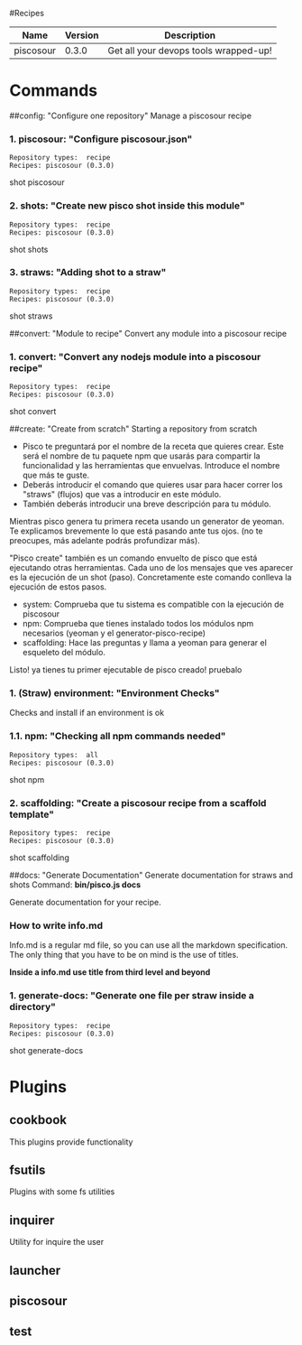 
#Recipes

|Name|Version|Description|
|---|---|---|
|piscosour|0.3.0|Get all your devops tools wrapped-up!|



# Commands


##config: "Configure one repository"
Manage a piscosour recipe


### 1. piscosour: "Configure piscosour.json"
```
Repository types:  recipe
Recipes: piscosour (0.3.0)
```
shot piscosour


### 2. shots: "Create new pisco shot inside this module"
```
Repository types:  recipe
Recipes: piscosour (0.3.0)
```
shot shots


### 3. straws: "Adding shot to a straw"
```
Repository types:  recipe
Recipes: piscosour (0.3.0)
```
shot straws

##convert: "Module to recipe"
Convert any module into a piscosour recipe


### 1. convert: "Convert any nodejs module into a piscosour recipe"
```
Repository types:  recipe
Recipes: piscosour (0.3.0)
```
shot convert

##create: "Create from scratch"
Starting a repository from scratch

- Pisco te preguntará por el nombre de la receta que quieres crear. Este será el nombre de tu paquete npm que usarás para compartir la funcionalidad y las herramientas que envuelvas. Introduce el nombre que más te guste.
- Deberás introducir el comando que quieres usar para hacer correr los "straws" (flujos) que vas a introducir en este módulo.
- También deberás introducir una breve descripción para tu módulo.

Mientras pisco genera tu primera receta usando un generator de yeoman. Te explicamos brevemente lo que está pasando ante tus ojos. (no te preocupes, más adelante podrás profundizar más). 

"Pisco create" también es un comando envuelto de pisco que está ejecutando otras herramientas. Cada uno de los mensajes que ves aparecer es la ejecución de un shot (paso). Concretamente este comando conlleva la ejecución de estos pasos.

- system: Comprueba que tu sistema es compatible con la ejecución de piscosour
- npm: Comprueba que tienes instalado todos los módulos npm necesarios (yeoman y el generator-pisco-recipe)
- scaffolding: Hace las preguntas y llama a yeoman para generar el esqueleto del módulo.

Listo! ya tienes tu primer ejecutable de pisco creado! pruebalo
### 1. (Straw) environment: "Environment Checks"
Checks and install if an environment is ok


### 1.1. npm: "Checking all npm commands needed"
```
Repository types:  all
Recipes: piscosour (0.3.0)
```
shot npm


### 2. scaffolding: "Create a piscosour recipe from a scaffold template"
```
Repository types:  recipe
Recipes: piscosour (0.3.0)
```
shot scaffolding

##docs: "Generate Documentation"
Generate documentation for straws and shots
Command: **bin/pisco.js docs**

Generate documentation for your recipe.

### How to write info.md

Info.md is a regular md file, so you can use all the markdown specification. The only thing that you have to be on mind is the use of titles. 
 
**Inside a info.md use title from third level and beyond**

### 1. generate-docs: "Generate one file per straw inside a directory"
```
Repository types:  recipe
Recipes: piscosour (0.3.0)
```
shot generate-docs


# Plugins


## cookbook

This plugins provide functionality  
## fsutils

Plugins with some fs utilities
## inquirer

Utility for inquire the user
## launcher


## piscosour


## test

